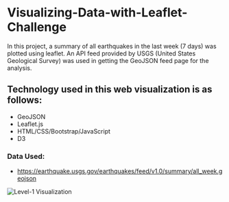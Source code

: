 # Visualizing-Data-with-Leaflet-Challenge

In this project, a summary of all earthquakes in the last week (7 days) was plotted using leaflet. An API feed provided by USGS (United States Geological Survey) was used in getting the GeoJSON feed page for the analysis.

## Technology used in this web visualization is as follows:
* GeoJSON
* Leaflet.js
* HTML/CSS/Bootstrap/JavaScript
* D3

### Data Used:
* https://earthquake.usgs.gov/earthquakes/feed/v1.0/summary/all_week.geojson

![Level-1 Visualization](https://user-images.githubusercontent.com/60052162/85217104-af6bf700-b352-11ea-9785-44062a5f3409.JPG)
